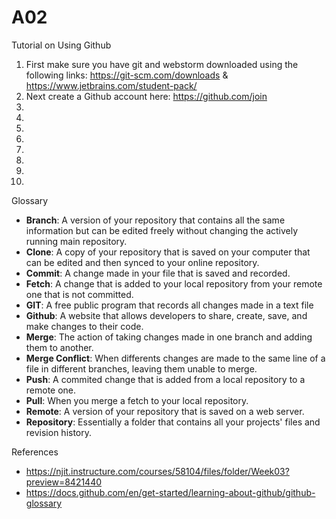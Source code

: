 # A02
Tutorial on Using Github
1. First make sure you have git and webstorm downloaded using the following links: https://git-scm.com/downloads & https://www.jetbrains.com/student-pack/
2. Next create a Github account here: https://github.com/join
3. 
4. 
5. 
6. 
7. 
8. 
9. 
10. 

Glossary
- **Branch**: A version of your repository that contains all the same information but can be edited freely without changing the actively running main repository. 
- **Clone**: A copy of your repository that is saved on your computer that can be edited and then synced to your online repository.
- **Commit**: A change made in your file that is saved and recorded.
- **Fetch**: A change that is added to your local repository from your remote one that is not committed.
- **GIT**: A free public program that records all changes made in a text file
- **Github**: A website that allows developers to share, create, save, and make changes to their code.
- **Merge**: The action of taking changes made in one branch and adding them to another.
- **Merge Conflict**: When differents changes are made to the same line of a file in different branches, leaving them unable to merge.
- **Push**: A commited change that is added from a local repository to a remote one.
- **Pull**: When you merge a fetch to your local repository.
- **Remote**: A version of your repository that is saved on a web server.
- **Repository**: Essentially a folder that contains all your projects' files and revision history.

References
- https://njit.instructure.com/courses/58104/files/folder/Week03?preview=8421440
- https://docs.github.com/en/get-started/learning-about-github/github-glossary
